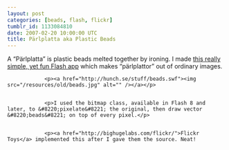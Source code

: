 ```yaml
---
layout: post
categories: [beads, flash, flickr]
tumblr_id: 1133084810
date: 2007-02-20 10:00:00 UTC
title: Pärlplatta aka Plastic Beads
---
```


A “Pärlplatta” is plastic beads melted together by ironing.
			I made <a href="http://hunch.se/stuff/beads.swf">this really simple, yet fun Flash app</a> which makes “pärlplattor” out of ordinary images.</p>


				<p><a href="http://hunch.se/stuff/beads.swf"><img src="/resources/old/beads.jpg" alt="" /></a></p>


				<p>I used the bitmap class, available in Flash 8 and later, to &#8220;pixelate&#8221; the original, then draw vector &#8220;beads&#8221; on top of every pixel.</p>


				<p><a href="http://bighugelabs.com/flickr/">Flickr Toys</a> implemented this after I gave them the source. Neat!
